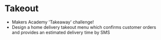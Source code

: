 Takeout
=======

- Makers Academy 'Takeaway' challenge! 
- Design a home delivery takeout menu which confirms customer orders and provides an estimated delivery time by SMS
